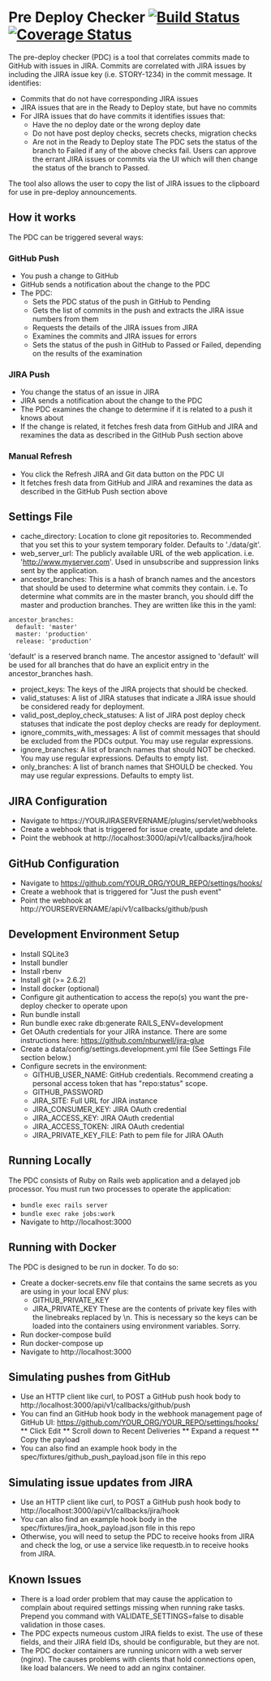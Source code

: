 # Pre Deploy Checker [![Build Status](https://semaphoreci.com/api/v1/mikeweaver/pre_deploy_checker/branches/jquery_datatables/badge.svg)](https://semaphoreci.com/mikeweaver/pre_deploy_checker)  [![Coverage Status](https://coveralls.io/repos/github/mikeweaver/pre_deploy_checker/badge.svg)](https://coveralls.io/github/mikeweaver/pre_deploy_checker)
The pre-deploy checker (PDC) is a tool that correlates commits made to GitHub with issues in JIRA. Commits are correlated with JIRA issues by including the JIRA issue key (i.e. STORY-1234) in the commit message. It identifies:
* Commits that do not have corresponding JIRA issues
* JIRA issues that are in the Ready to Deploy state, but have no commits
* For JIRA issues that do have commits it identifies issues that:
    * Have the no deploy date or the wrong deploy date
    * Do not have post deploy checks, secrets checks, migration checks
    * Are not in the Ready to Deploy state
The PDC sets the status of the branch to Failed if any of the above checks fail. Users can approve the errant JIRA issues or commits via the UI which will then change the status of the branch to Passed.
 
The tool also allows the user to copy the list of JIRA issues to the clipboard for use in pre-deploy announcements.

## How it works
The PDC can be triggered several ways:
### GitHub Push
* You push a change to GitHub
* GitHub sends a notification about the change to the PDC
* The PDC:
    * Sets the PDC status of the push in GitHub to Pending
    * Gets the list of commits in the push and extracts the JIRA issue numbers from them
    * Requests the details of the JIRA issues from JIRA
    * Examines the commits and JIRA issues for errors
    * Sets the status of the push in GitHub to Passed or Failed, depending on the results of the examination
    
### JIRA Push
* You change the status of an issue in JIRA
* JIRA sends a notification about the change to the PDC
* The PDC examines the change to determine if it is related to a push it knows about
* If the change is related, it fetches fresh data from GitHub and JIRA and rexamines the data as described in the GitHub Push section above

### Manual Refresh
* You click the Refresh JIRA and Git data button on the PDC UI
* It fetches fresh data from GitHub and JIRA and rexamines the data as described in the GitHub Push section above

## Settings File
* cache_directory: Location to clone git repositories to. Recommended that you set this to your system temporary folder. Defaults to './data/git'.
* web_server_url: The publicly available URL of the web application. i.e. 'http://www.myserver.com'. Used in unsubscribe and suppression links sent by the application.
* ancestor_branches: This is a hash of branch names and the ancestors that should be used to determine what commits they contain. i.e. To determine what commits are in the master branch, you should diff the master and production branches. They are written like this in the yaml:
```
ancestor_branches:
  default: 'master'
  master: 'production'
  release: 'production'
```
'default' is a reserved branch name. The ancestor assigned to 'default' will be used for all branches that do have an explicit entry in the ancestor_branches hash.
* project_keys: The keys of the JIRA projects that should be checked.
* valid_statuses: A list of JIRA statuses that indicate a JIRA issue should be considered ready for deployment.
* valid_post_deploy_check_statuses: A list of JIRA post deploy check statuses that indicate the post deploy checks are ready for deployment.
* ignore_commits_with_messages: A list of commit messages that should be excluded from the PDCs output. You may use regular expressions.
* ignore_branches: A list of branch names that should NOT be checked. You may use regular expressions. Defaults to empty list.
* only_branches: A list of branch names that SHOULD be checked. You may use regular expressions. Defaults to empty list.

## JIRA Configuration
* Navigate to https://YOURJIRASERVERNAME/plugins/servlet/webhooks
* Create a webhook that is triggered for issue create, update and delete.
* Point the webhook at http://localhost:3000/api/v1/callbacks/jira/hook

## GitHub Configuration
* Navigate to https://github.com/YOUR_ORG/YOUR_REPO/settings/hooks/
* Create a webhook that is triggered for "Just the push event"
* Point the webhook at http://YOURSERVERNAME/api/v1/callbacks/github/push

## Development Environment Setup
* Install SQLite3
* Install bundler
* Install rbenv
* Install git (>= 2.6.2)
* Install docker (optional)
* Configure git authentication to access the repo(s) you want the pre-deploy checker to operate upon
* Run bundle install
* Run bundle exec rake db:generate RAILS_ENV=development
* Get OAuth credentials for your JIRA instance. There are some instructions here: https://github.com/nburwell/jira-glue
* Create a data/config/settings.development.yml file (See Settings File section below.)
* Configure secrets in the environment:
    * GITHUB_USER_NAME: GitHub credentials. Recommend creating a personal access token that has "repo:status" scope.
    * GITHUB_PASSWORD
    * JIRA_SITE: Full URL for JIRA instance
    * JIRA_CONSUMER_KEY: JIRA OAuth credential
    * JIRA_ACCESS_KEY: JIRA OAuth credential
    * JIRA_ACCESS_TOKEN: JIRA OAuth credential
    * JIRA_PRIVATE_KEY_FILE: Path to pem file for JIRA OAuth

## Running Locally
The PDC consists of Ruby on Rails web application and a delayed job processor. You must run two processes to operate the application:
* ```bundle exec rails server```
* ```bundle exec rake jobs:work```
* Navigate to http://localhost:3000

## Running with Docker
The PDC is designed to be run in docker. To do so:
* Create a docker-secrets.env file that contains the same secrets as you are using in your local ENV plus:
    * GITHUB_PRIVATE_KEY 
    * JIRA_PRIVATE_KEY
These are the contents of private key files with the linebreaks replaced by \n. This is necessary so the keys can be loaded into the containers using environment variables. Sorry.
* Run docker-compose build
* Run docker-compose up
* Navigate to http://localhost:3000

## Simulating pushes from GitHub
* Use an HTTP client like curl, to POST a GitHub push hook body to http://localhost:3000/api/v1/callbacks/github/push
* You can find an GitHub hook body in the webhook management page of GitHub UI: https://github.com/YOUR_ORG/YOUR_REPO/settings/hooks/
** Click Edit
** Scroll down to Recent Deliveries
** Expand a request
** Copy the payload
* You can also find an example hook body in the spec/fixtures/github_push_payload.json file in this repo

## Simulating issue updates from JIRA
* Use an HTTP client like curl, to POST a GitHub push hook body to http://localhost:3000/api/v1/callbacks/jira/hook
* You can also find an example hook body in the spec/fixtures/jira_hook_payload.json file in this repo
* Otherwise, you will need to setup the PDC to receive hooks from JIRA and check the log, or use a service like requestb.in to receive hooks from JIRA.

## Known Issues
* There is a load order problem that may cause the application to complain about required settings missing when running rake tasks. Prepend you command with VALIDATE_SETTINGS=false to disable validation in those cases.
* The PDC expects numeous custom JIRA fields to exist. The use of these fields, and their JIRA field IDs, should be configurable, but they are not.
* The PDC docker containers are running unicorn with a web server (nginx). The causes problems with clients that hold connections open, like load balancers. We need to add an nginx container.

